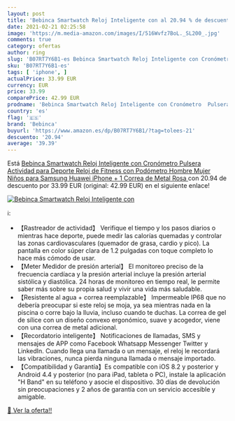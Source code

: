 ```yaml
---
layout: post
title: 'Bebinca Smartwatch Reloj Inteligente con al 20.94 % de descuento'
date: 2021-02-21 02:25:58
image: 'https://m.media-amazon.com/images/I/516Wvfz7BoL._SL200_.jpg'
comments: true
category: ofertas
author: ring
slug: 'B07RT7Y6B1-es Bebinca Smartwatch Reloj Inteligente con Cronómetro...'
sku: 'B07RT7Y6B1-es'
tags: [ 'iphone', ]
actualPrice: 33.99 EUR
currency: EUR
price: 33.99
comparePrice: 42.99 EUR
prodname: 'Bebinca Smartwatch Reloj Inteligente con Cronómetro  Pulsera Actividad para Deporte Reloj de Fitness con Podómetro Hombre Mujer Niños para Samsung Huawei iPhone + 1 Correa de Metal Rosa '
country: 'es'
flag: '🇪🇸'
brand: 'Bebinca'
buyurl: 'https://www.amazon.es/dp/B07RT7Y6B1/?tag=tolees-21'
descuento: '20.94'
average: '39.39'
---
```


Está [Bebinca Smartwatch Reloj Inteligente con Cronómetro  Pulsera Actividad para Deporte Reloj de Fitness con Podómetro Hombre Mujer Niños para Samsung Huawei iPhone + 1 Correa de Metal Rosa ](https://www.amazon.es/dp/B07RT7Y6B1/?tag=tolees-21) con 20.94 de descuento por 33.99 EUR (original: 42.99 EUR) en el siguiente enlace!

[![Bebinca Smartwatch Reloj Inteligente con](https://m.media-amazon.com/images/I/516Wvfz7BoL._SL200_.jpg)](https://www.amazon.es/dp/B07RT7Y6B1/?tag=tolees-21)

ℹ️:

- 【Rastreador de actividad】 Verifique el tiempo y los pasos diarios o mientras hace deporte, puede medir las calorías quemadas y controlar las zonas cardiovasculares (quemador de grasa, cardio y pico). La pantalla en color súper clara de 1.2 pulgadas con toque completo lo hace más cómodo de usar.
- 【Meter Medidor de presión arterial】 El monitoreo preciso de la frecuencia cardíaca y la presión arterial incluye la presión arterial sistólica y diastólica. 24 horas de monitoreo en tiempo real, le permite saber más sobre su propia salud y vivir una vida más saludable.
- 【Resistente al agua + correa reemplazable】 Impermeable IP68 que no debería preocupar si este reloj se moja, ya sea mientras nada en la piscina o corre bajo la lluvia, incluso cuando te duchas. La correa de gel de sílice con un diseño convexo ergonómico, suave y acogedor, viene con una correa de metal adicional.
- 【Recordatorio inteligente】 Notificaciones de llamadas, SMS y mensajes de APP como Facebook Whatsapp Messenger Twitter y LinkedIn. Cuando llega una llamada o un mensaje, el reloj le recordará las vibraciones, nunca pierda ninguna llamada o mensaje importado.
- 【Compatibilidad y Garantía】Es compatible con iOS 8.2 y posterior y Android 4.4 y posterior (no para iPad, tableta o PC), instale la aplicación "H Band" en su teléfono y asocie el dispositivo. 30 días de devolución sin preocupaciones y 2 años de garantía con un servicio accesible y amigable.

[🛒 Ver la oferta!!](https://www.amazon.es/dp/B07RT7Y6B1/?tag=tolees-21)
